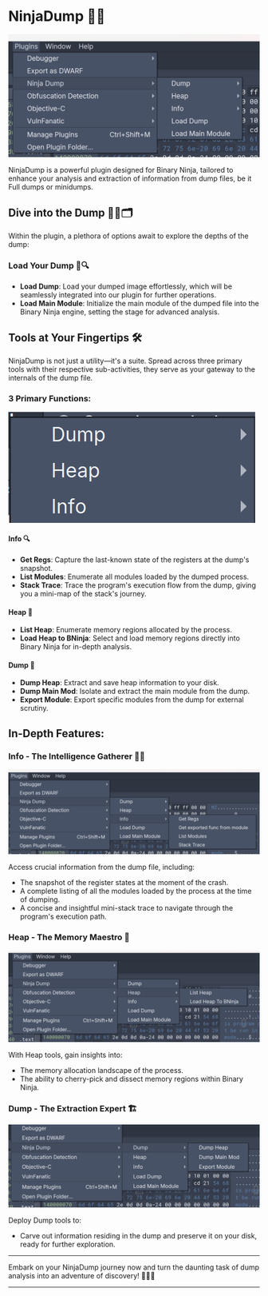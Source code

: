 # NinjaDump 🥷💾

![Dump Functions All](images/DumpFunctionsALL.png)

NinjaDump is a powerful plugin designed for Binary Ninja, tailored to enhance your analysis and extraction of information from dump files, be it Full dumps or minidumps.

## Dive into the Dump 🕵️‍♂️🗂️

Within the plugin, a plethora of options await to explore the depths of the dump:

### Load Your Dump 📂🔍
- **Load Dump**: Load your dumped image effortlessly, which will be seamlessly integrated into our plugin for further operations.
- **Load Main Module**: Initialize the main module of the dumped file into the Binary Ninja engine, setting the stage for advanced analysis.

## Tools at Your Fingertips 🛠️

NinjaDump is not just a utility—it's a suite. Spread across three primary tools with their respective sub-activities, they serve as your gateway to the internals of the dump file.

### 3 Primary Functions:
![Three Functions](images/3functions.png)

#### Info 🔍
- **Get Regs**: Capture the last-known state of the registers at the dump's snapshot.
- **List Modules**: Enumerate all modules loaded by the dumped process.
- **Stack Trace**: Trace the program's execution flow from the dump, giving you a mini-map of the stack's journey.

#### Heap 🧱
- **List Heap**: Enumerate memory regions allocated by the process.
- **Load Heap to BNinja**: Select and load memory regions directly into Binary Ninja for in-depth analysis.

#### Dump 💾
- **Dump Heap**: Extract and save heap information to your disk.
- **Dump Main Mod**: Isolate and extract the main module from the dump.
- **Export Module**: Export specific modules from the dump for external scrutiny.

## In-Depth Features:

### Info - The Intelligence Gatherer 🕵️‍♂️
![Info Functions](images/infoFunctions.png)

Access crucial information from the dump file, including:
- The snapshot of the register states at the moment of the crash.
- A complete listing of all the modules loaded by the process at the time of dumping.
- A concise and insightful mini-stack trace to navigate through the program's execution path.

### Heap - The Memory Maestro 🧠
![Heap Functions](images/HeapFunctions.png)

With Heap tools, gain insights into:
- The memory allocation landscape of the process.
- The ability to cherry-pick and dissect memory regions within Binary Ninja.

### Dump - The Extraction Expert 🏗️
![Dump Function](images/Dumpfunction.png)

Deploy Dump tools to:
- Carve out information residing in the dump and preserve it on your disk, ready for further exploration.

---

Embark on your NinjaDump journey now and turn the daunting task of dump analysis into an adventure of discovery! 🚀👨‍💻

---

